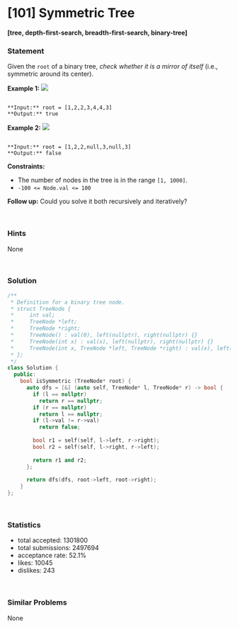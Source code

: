 # [101] Symmetric Tree

**[tree, depth-first-search, breadth-first-search, binary-tree]**

### Statement

Given the `root` of a binary tree, *check whether it is a mirror of itself* (i.e., symmetric around its center).


**Example 1:**
![](https://assets.leetcode.com/uploads/2021/02/19/symtree1.jpg)

```

**Input:** root = [1,2,2,3,4,4,3]
**Output:** true

```

**Example 2:**
![](https://assets.leetcode.com/uploads/2021/02/19/symtree2.jpg)

```

**Input:** root = [1,2,2,null,3,null,3]
**Output:** false

```

**Constraints:**
* The number of nodes in the tree is in the range `[1, 1000]`.
* `-100 <= Node.val <= 100`


**Follow up:** Could you solve it both recursively and iteratively?

<br>

### Hints

None

<br>

### Solution

```cpp
/**
 * Definition for a binary tree node.
 * struct TreeNode {
 *     int val;
 *     TreeNode *left;
 *     TreeNode *right;
 *     TreeNode() : val(0), left(nullptr), right(nullptr) {}
 *     TreeNode(int x) : val(x), left(nullptr), right(nullptr) {}
 *     TreeNode(int x, TreeNode *left, TreeNode *right) : val(x), left(left), right(right) {}
 * };
 */
class Solution {
  public:
    bool isSymmetric (TreeNode* root) {
      auto dfs = [&] (auto self, TreeNode* l, TreeNode* r) -> bool {
        if (l == nullptr)
          return r == nullptr;
        if (r == nullptr)
          return l == nullptr;
        if (l->val != r->val)
          return false;
        
        bool r1 = self(self, l->left, r->right);
        bool r2 = self(self, l->right, r->left);
        
        return r1 and r2;
      };
      
      return dfs(dfs, root->left, root->right);
    }
};
```

<br>

### Statistics

- total accepted: 1301800
- total submissions: 2497694
- acceptance rate: 52.1%
- likes: 10045
- dislikes: 243

<br>

### Similar Problems

None
